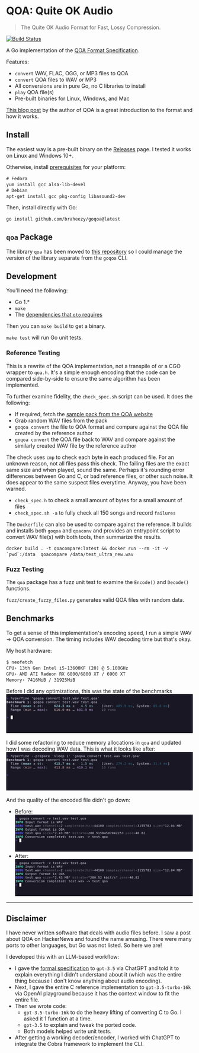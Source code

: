 # QOA: Quite OK Audio
> The Quite OK Audio Format for Fast, Lossy Compression.

[![Build Status](https://github.com/braheezy/goqoa/actions/workflows/ci.yml/badge.svg)](https://github.com/braheezy/goqoa/actions)

A Go implementation of the [QOA Format Specification](https://qoaformat.org/).

Features:
- `convert` WAV, FLAC, OGG, or MP3 files to QOA
- `convert` QOA files to WAV or MP3
- All conversions are in pure Go, no C libraries to install
- `play` QOA file(s)
- Pre-built binaries for Linux, Windows, and Mac

[This blog post](https://phoboslab.org/log/2023/02/qoa-time-domain-audio-compression) by the author of QOA is a great introduction to the format and how it works.

## Install
The easiest way is a pre-built binary on the [Releases](https://github.com/braheezy/goqoa/releases) page. I tested it works on Linux and Windows 10+.

Otherwise, install [prerequisites](https://github.com/ebitengine/oto#prerequisite) for your platform:

    # Fedora
    yum install gcc alsa-lib-devel
    # Debian
    apt-get install gcc pkg-config libasound2-dev

Then, install directly with Go:

    go install github.com/braheezy/goqoa@latest

## `qoa` Package
The library `qoa` has been moved to [this repository](https://github.com/braheezy/qoa) so I could manage the version of the library separate from the `goqoa` CLI.

## Development
You'll need the following:
- Go 1.*
- `make`
- The [dependencies that `oto` requires](https://github.com/ebitengine/oto#prerequisite)

Then you can `make build` to get a binary.

`make test` will run Go unit tests.

### Reference Testing
This is a rewrite of the QOA implementation, not a transpile of or a CGO wrapper to `qoa.h`. It's a simple enough encoding that the code can be compared side-by-side to ensure the same algorithm has been implemented.

To further examine fidelity, the `check_spec.sh` script can be used. It does the following:
- If required, fetch the [sample pack from the QOA website](https://qoaformat.org/samples/)
- Grab random WAV files from the pack
- `goqoa convert` the file to QOA format and compare against the QOA file created by the reference author
- `goqoa convert` the QOA file back to WAV and compare against the similarly created WAV file by the reference author

The check uses `cmp` to check each byte in each produced file. For an unknown reason, not all files pass this check. The failing files are the exact same size and when played, sound the same. Perhaps it's rounding error differences between Go and C, or bad reference files, or other such noise. It does appear to the same suspect files everytime. Anyway, you have been warned.

- `check_spec.h` to check a small amount of bytes for a small amount of files
- `check_spec.sh -a` to fully check all 150 songs and record `failures`

The `Dockerfile` can also be used to compare against the reference. It builds and installs both `goqoa` and `qoaconv` and provides an entrypoint script to convert WAV file(s) with both tools, then summarize the results.

    docker build . -t qoacompare:latest && docker run --rm -it -v `pwd`:/data  qoacompare /data/test_ultra_new.wav

### Fuzz Testing
The `qoa` package has a fuzz unit test to examine the `Encode()` and `Decode()` functions.

`fuzz/create_fuzzy_files.py` generates valid QOA files with random data.

## Benchmarks
To get a sense of this implementation's encoding speed, I run a simple WAV -> QOA conversion. The timing includes WAV decoding time but that's okay.

My host hardware:
```
$ neofetch
CPU› 13th Gen Intel i5-13600KF (20) @ 5.100GHz
GPU› AMD ATI Radeon RX 6800/6800 XT / 6900 XT
Memory› 7416MiB / 31925MiB
```

Before I did any optimizations, this was the state of the benchmarks
![before-benchmark](./assets/before-benchmark.png)

I did some refactoring to reduce memory allocations in `qoa` and updated how I was decoding WAV data. This is what it looks like after:
![after-benchmark](./assets/after-benchmark.png)

And the quality of the encoded file didn't go down:

- Before: ![before-quality](./assets/before-quality.png)
- After: ![before-after](./assets/after-quality.png)

---

## Disclaimer
I have never written software that deals with audio files before. I saw a post about QOA on HackerNews and found the name amusing. There were many ports to other languages, but Go was not listed. So here we are!

I developed this with an LLM-based workflow:
- I gave the [formal specification](https://qoaformat.org/qoa-specification.pdf) to `gpt-3.5` via ChatGPT and told it to explain everything I didn't understand about it (which was the entire thing because I don't know anything about audio encoding).
- Next, I gave the entire C reference implementation to `gpt-3.5-turbo-16k` via OpenAI playground because it has the context window to fit the entire file.
- Then we wrote code:
    - `gpt-3.5-turbo-16k` to do the heavy lifting of converting C to Go. I asked it 1 function at a time.
    - `gpt-3.5` to explain and tweak the ported code.
    - Both models helped write unit tests.
- After getting a working decoder/encoder, I worked with ChatGPT to integrate the Cobra framework to implement the CLI.
